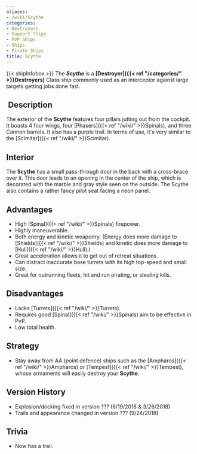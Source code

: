 ```yaml
---
aliases:
- /wiki/Scythe
categories:
- Destroyers
- Support Ships
- PVP Ships
- Ships
- Pirate Ships
title: Scythe
---
```


{{< shipInfobox >}} The **_Scythe_** is a **[Destroyer]({{< ref "/categories/" >}}Destroyers)** Class ship commonly used as an interceptor against large targets getting jobs done fast. 

##  Description

The exterior of the **Scythe** features four pillars jutting out from the cockpit. It boasts 4 four wings, four [Phasers]({{< ref "/wiki/" >}}Spinals), and three Cannon barrels. It also has a purple trail. In terms of use, it's very similar to the [Scimitar]({{< ref "/wiki/" >}}Scimitar).

## Interior

The **Scythe** has a small pass-through door in the back with a cross-brace over it. This door leads to an opening in the center of the ship, which is decorated with the marble and gray style seen on the outside. The Scythe also contains a rather fancy pilot seat facing a neon panel.

## Advantages

- High [Spinal]({{< ref "/wiki/" >}}Spinals) firepower.
- Highly maneuverable.
- Both energy and kinetic weaponry. (Energy does more damage to [Shields]({{< ref "/wiki/" >}}Shields) and kinetic does more damage to [Hull]({{< ref "/wiki/" >}}Hull).)
- Great acceleration allows it to get out of retreat situations.
- Can distract inaccurate base turrets with its high top-speed and small size.
- Great for outrunning fleets, hit and run pirating, or stealing kills.

## Disadvantages

- Lacks [Turrets]({{< ref "/wiki/" >}}Turrets).
- Requires good [Spinal]({{< ref "/wiki/" >}}Spinals) aim to be effective in PvP.
- Low total health.

## Strategy

- Stay away from AA (point defence) ships such as the [Ampharos]({{< ref "/wiki/" >}}Ampharos) or [Tempest]({{< ref "/wiki/" >}}Tempest), whose armaments will easily destroy your **Scythe**.

## Version History 

- Explosion/docking fixed in version ??? (6/19/2018 & 3/26/2018)
- Trails and appearance changed in version ??? (9/24/2018)

## Trivia

- Now has a trail.